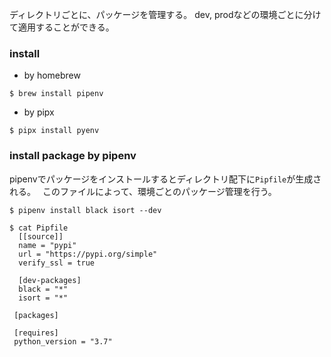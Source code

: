ディレクトリごとに、パッケージを管理する。 
dev, prodなどの環境ごとに分けて適用することができる。 

### install 

- by homebrew 
```
$ brew install pipenv
```
 
- by pipx 
```
$ pipx install pyenv
```

### install package by pipenv
  
pipenvでパッケージをインストールするとディレクトリ配下に`Pipfile`が生成される。　
このファイルによって、環境ごとのパッケージ管理を行う。

```
$ pipenv install black isort --dev

$ cat Pipfile
  [[source]]
  name = "pypi"
  url = "https://pypi.org/simple"
  verify_ssl = true
  
  [dev-packages]
  black = "*"
  isort = "*"
  
 [packages]
 
 [requires]
 python_version = "3.7"
```

